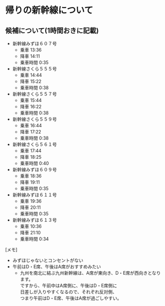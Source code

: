 # 帰りの新幹線について

## 候補について(1時間おきに記載)

- 新幹線みずほ６０７号
  - 乗車 13:36
  - 降車 14:11
  - 乗車時間 0:35
- 新幹線さくら５５５号
  - 乗車 14:44
  - 降車 15:22
  - 乗車時間 0:38
- 新幹線さくら５５７号
  - 乗車 15:44
  - 降車 16:22
  - 乗車時間 0:38
- 新幹線さくら５５９号
  - 乗車 16:44
  - 降車 17:22
  - 乗車時間 0:38
- 新幹線さくら５６１号
  - 乗車 17:44
  - 降車 18:25
  - 乗車時間 0:40
- 新幹線みずほ６０９号
  - 乗車 18:36
  - 降車 19:11
  - 乗車時間 0:35
- 新幹線みずほ６１１号
  - 乗車 19:36
  - 降車 20:11
  - 乗車時間 0:35
- 新幹線みずほ６１３号
  - 乗車 10:36
  - 降車 21:10
  - 乗車時間 0:34

[メモ]
- みずほじゃないとコンセントがない
- 午前はD・E席、午後はA席がおすすめみたい
  - 九州を南北に結ぶ九州新幹線は、A席が東向き、D・E席が西向きとなります。<br>
  ですから、午前中はA席側に、午後はD・E席側に<br>
  日差しが入りやすくなるので、それぞれ反対側、<br>
  つまり午前はD・E席、午後はA席が過ごしやすい。